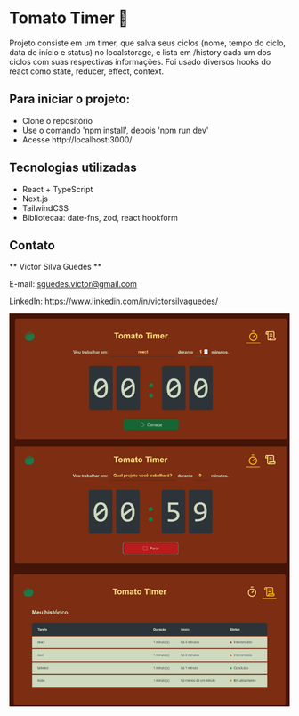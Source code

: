 # Tomato Timer 🍅
Projeto consiste em um timer, que salva seus ciclos (nome, tempo do ciclo, data de início e status) no localstorage, e lista em /history cada um dos ciclos com suas respectivas informações.
Foi usado diversos hooks do react como state, reducer, effect, context.

## Para iniciar o projeto:
- Clone o repositório
- Use o comando 'npm install', depois 'npm run dev'
- Acesse http://localhost:3000/

## Tecnologias utilizadas
- React + TypeScript
- Next.js
- TailwindCSS
- Bibliotecaa: date-fns, zod, react hookform

## Contato
** Victor Silva Guedes **

E-mail: sguedes.victor@gmail.com

LinkedIn: https://www.linkedin.com/in/victorsilvaguedes/


![preview](.github/tomato-timer.png)